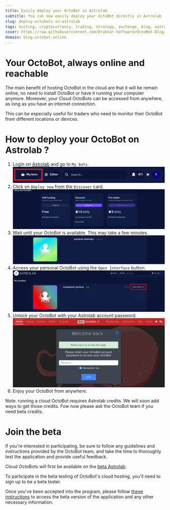 ```yaml
---
title: Easily deploy your OctoBot in Astrolab
subtitle: You can now easily deploy your OctoBot directly in Astrolab
slug: deploy-octobots-in-astrolab
tags: hosting, cryptocurrency, trading, strategy, exchange, blog, astrolab
cover: https://raw.githubusercontent.com/Drakkar-Software/OctoBot-Blog/master/resources/images/octobots-in-astrolab/cover.png
domain: blog.octobot.online
--- 
```



# Your OctoBot, always online and reachable

The main benefit of hosting OctoBot in the cloud are that it will be remain online, no need to install OctoBot or have it running your computer anymore.
Moreover, your Cloud OctoBots can be accessed from anywhere, as long as you have an internet connection. 

This can be especially useful for traders who need to monitor their OctoBot from different locations or devices.


# How to deploy your OctoBot on Astrolab ?

1. Login on [Astrolab](https://www.astrolab.cloud/) and go to `My bots`.
![my-bots-button](https://raw.githubusercontent.com/Drakkar-Software/OctoBot-Blog/master/resources/images/octobots-in-astrolab/my-bots-button.jpg)
2. Click on `Deploy now` from the `Discover` card.
![deploy-now](https://raw.githubusercontent.com/Drakkar-Software/OctoBot-Blog/master/resources/images/octobots-in-astrolab/deploy-now.jpg)
3. Wait until your OctoBot is available. This may take a few minutes.
![deploying](https://raw.githubusercontent.com/Drakkar-Software/OctoBot-Blog/master/resources/images/octobots-in-astrolab/deploying.png)
4. Access your personal OctoBot using the `Open Interface` button.
![open-interface](https://raw.githubusercontent.com/Drakkar-Software/OctoBot-Blog/master/resources/images/octobots-in-astrolab/open-interface.png)
5. Unlock your OctoBot with your Astrolab account password.
![login](https://raw.githubusercontent.com/Drakkar-Software/OctoBot-Blog/master/resources/images/octobots-in-astrolab/login.png)
6. Enjoy your OctoBot from anywhere. 

Note: running a cloud OctoBot requires Astrolab credits. We will soon add ways to get those credits. Fow now please ask the OctoBot team if you need beta credits.


# Join the beta

If you're interested in participating, be sure to follow any guidelines and instructions provided by the OctoBot team, and take the time to thoroughly test the application and provide useful feedback.


Cloud OctoBots will first be available on the [beta Astrolab](https://beta.astrolab.cloud/).

To participate in the beta testing of OctoBot's cloud hosting, you'll need to sign up to be a beta tester.

Once you've been accepted into the program, please follow [these instructions](https://octobot.click/Y0DOAL) to access the beta version of the application and any other necessary information.
